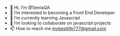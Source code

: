 - 👋 Hi, I’m @SeniaQA
- 👀 I’m interested in becoming a Front End Developer
- 🌱 I’m currently learning Javascript
- 💞️ I’m looking to collaborate on javascript projects
- 📫 How to reach me mybestlife777@gmail.com

<!---
SeniaQA/SeniaQA is a ✨ special ✨ repository because its `README.md` (this file) appears on your GitHub profile.
You can click the Preview link to take a look at your changes.
--->
